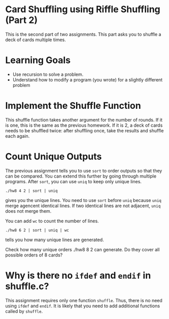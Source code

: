 # Card Shuffling using  Riffle Shuffling (Part 2)

This is the second part of two assignments.  This part asks you to
shuffle a deck of cards multiple times.

Learning Goals
==============

* Use recursion to solve a problem.
* Understand how to modify a program (you wrote) for a slightly different problem

Implement the Shuffle Function
==============================

This shuffle function takes another argument for the number of rounds. If it is one, this is the same as the previous homework. 
If it is 2, a deck of cards needs to be shuffled twice: after shuffling once, take the results and shuffle each again.
	
Count Unique Outputs
====================

The previous assignment tells you to use `sort` to order outputs so
that they can be compared.  You can extend this further by going
through multiple programs. After `sort`, you can use `uniq` to keep
only unique lines.  

`./hw8 4 2 | sort | uniq`

gives you the unique lines. You need to use `sort` before `uniq`
because `uniq` merge agencent identical lines.  If two identical lines
are not adjacent, `uniq` does not merge them.

You can add `wc` to count the number of lines.

`./hw8 6 2 | sort | uniq | wc`

tells you how many unique lines are generated.

Check how many unique orders ./hw8 8 2 can generate. Do they cover
all possible orders of 8 cards?

Why is there no `ifdef` and `endif` in shuffle.c?
=================================================

This assignment requires only one function `shuffle`. Thus, there is
no need using `ifdef` and `endif`. It is likely that you need to add
additional functions called by `shuffle`.

